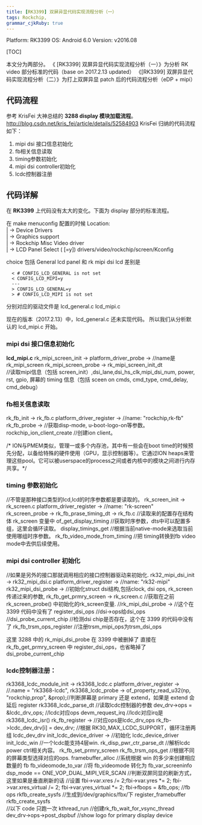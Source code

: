```yaml
---
title: [RK3399] 双屏异显代码实现流程分析（一）
tags: Rockchip,
grammar_cjkRuby: true
---
```

Platform: RK3399 
OS: Android 6.0 
Version: v2016.08

[TOC]

本文分为两部分。
《 [RK3399] 双屏异显代码实现流程分析（一）》为分析 RK video 部分标准的代码（base on 2017.2.13 updated）
《[RK3399] 双屏异显代码实现流程分析（二）》为打上双屏异显 patch 后的代码流程分析（eDP + mipi）

## 代码流程
参考 KrisFei 大神总结的 **3288 display 模块加载流程**。
http://blog.csdn.net/kris_fei/article/details/52584903
KrisFei 归纳的代码流程如下：

1. mipi dsi 接口信息初始化
2. fb相关信息读取
3. timing参数初始化
4. mipi dsi controller初始化
5. lcdc控制器注册

## 代码详解
在 **RK3399** 上代码没有太大的变化。下面为 display 部分的标准流程。

在 make menuconfig 配置的时候
  Location:                                                                           
  |     -> Device Drivers                                                              
  |       -> Graphics support                                                      
  |         -> Rockchip Misc Video driver                                           
  |           -> LCD Panel Select (<choice> [=y]) 
  drivers/video/rockchip/screen/Kconfig
  
  choice 包括 General lcd panel 和 rk mipi dsi lcd
  差别是
  ```
	< # CONFIG_LCD_GENERAL is not set
	< CONFIG_LCD_MIPI=y
	---
	> CONFIG_LCD_GENERAL=y
	> # CONFIG_LCD_MIPI is not set
```
分别对应的驱动文件是
lcd_general.c
lcd_mipi.c

现在的版本（2017.2.13）中，lcd_general.c  还未实现代码。
所以我们从分析默认的 lcd_mipi.c 开始。

### mipi dsi 接口信息初始化
**lcd_mipi.c**
rk_mipi_screen_init    -> 
    platform_driver_probe  ->    //name是rk_mipi_screen
        rk_mipi_screen_probe  ->
            rk_mipi_screen_init_dt    
			//读取mipi信息（包括 screen_init）,dsi_lane,dsi_hs_clk,mipi_dsi_num, power, rst, gpio, 屏幕的 timing 信息（包括 sceen on cmds, cmd_type, cmd_delay, cmd_debug）
			
### fb相关信息读取
rk_fb_init ->    rk_fb.c
    platform_driver_register ->    //name: "rockchip,rk-fb"
        rk_fb_probe ->    //获取disp-mode, u-boot-logo-on等参数。
            rockchip_ion_client_create    //创建ion client。

/* ION与PMEM类似，管理一或多个内存池，其中有一些会在boot time的时候预先分配，以备给特殊的硬件使用（GPU，显示控制器等）。它通过ION heaps来管理这些pool。它可以被userspace的process之间或者内核中的模块之间进行内存共享。*/
        
### timing 参数初始化
//不管是那种接口类型的lcd,lcd的时序参数都是要读取的。
rk_screen_init ->    rk_screen.c
    platform_driver_register ->    //name: "rk-screen"
        rk_screen_probe ->
            rk_fb_prase_timing_dt ->  rk_fb.c  //读取来的配置存在结构体 rk_screen 变量中
                of_get_display_timing    //获取时序参数，dts中可以配置多组，这里会循环读取。
                display_timings_get    //根据当前native-mode来选取当前使用哪组时序参数。
                rk_fb_video_mode_from_timing    //把 timing转换到fb video mode中去供后续使用。

### mipi dsi controller 初始化
//如果是另外的接口那就调用相应的接口控制器驱动来初始化.
rk32_mipi_dsi_init ->    rk32_mipi_dsi.c
    platform_driver_register ->    //name: "rk32-mipi"
        rk32_mipi_dsi_probe ->    //初始化struct dsi结构,包括clock, dsi ops, rk_screen 传递过来的参数,
            rk_fb_get_prmry_screen -> rk_screen.c   //获取在之前 rk_screen_probe() 中初始化的rk_screen变量.
				//rk_mipi_dsi_probe -> //这个在 3399 代码中没有了
					register_dsi_ops     //dsi->ops给dsi_ops
				//dsi_probe_current_chip    //检测dsi chip是否存在，这个在 3399 的代码中没有了
				rk_fb_trsm_ops_register        //注册trsm_mipi_ops为trsm_dsi_ops

这里 3288 中的 rk_mipi_dsi_probe 在 3399 中被删掉了
直接在 rk_fb_get_prmry_screen 中 register_dsi_ops，也省略掉了 dsi_probe_current_chip


### lcdc控制器注册：
rk3368_lcdc_module_init ->    rk3368_lcdc.c
    platform_driver_register -> //.name = "rk3368-lcdc",
        rk3368_lcdc_probe ->
		    of_property_read_u32(np, "rockchip,prop", &prop);//判断屏幕是 primary 还是 extend，如果是 extend 会延后 register
            rk3368_lcdc_parse_dt    //读取lcdc控制器的参数
            dev_drv->ops = &lcdc_drv_ops;    //lcdc对应ops
            devm_request_irq    //lcdc对应irq是rk3368_lcdc_isr()
            rk_fb_register    -> //对应ops是lcdc_drv_ops
				rk_fb->lcdc_dev_drv[i] = dev_drv; //根据 RK30_MAX_LCDC_SUPPORT，循环注册两组 lcdc_dev_drv
                init_lcdc_device_driver -> //初始化 lcdc_device_driver
                    init_lcdc_win    //一个lcdc能支持4层win.
                    rk_disp_pwr_ctr_parse_dt    //解析lcdc power ctrl相关内容。
                    rk_fb_set_prmry_screen
                    rk_fb_trsm_ops_get    //根据不同的屏幕类型选择对应的ops.
                framebuffer_alloc    //系统根据 win 的多少来创建相应数量的 fb
				fb_videomode_to_var //将 fb_videomode 转化为 fb_var_screeninfo
				dsp_mode == ONE_VOP_DUAL_MIPI_VER_SCAN 
				//判断双屏同显的刷新方式，这里如果是垂直刷新的话
				//设置 fbi->var.xres /= 2;fbi->var.yres *= 2;	fbi->var.xres_virtual /= 2;	fbi->var.yres_virtual *= 2;
                fbi->fbops = &fb_ops;    //fb ops
                rkfb_create_sysfs    //生成到/dev/graphics/fbx/下
                register_framebuffer
                rkfb_create_sysfs    
                //以下 code 只跑一次
                kthread_run    //创建rk_fb_wait_for_vsync_thread
                dev_drv->ops->post_dspbuf    //show logo for primary display device


